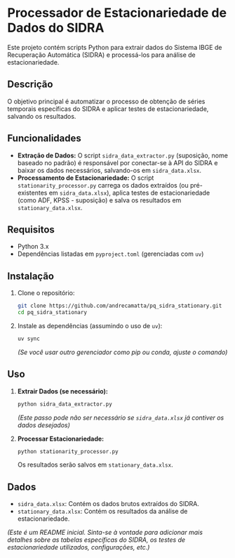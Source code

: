 # Processador de Estacionariedade de Dados do SIDRA

Este projeto contém scripts Python para extrair dados do Sistema IBGE de Recuperação Automática (SIDRA) e processá-los para análise de estacionariedade.

## Descrição

O objetivo principal é automatizar o processo de obtenção de séries temporais específicas do SIDRA e aplicar testes de estacionariedade, salvando os resultados.

## Funcionalidades

*   **Extração de Dados:** O script `sidra_data_extractor.py` (suposição, nome baseado no padrão) é responsável por conectar-se à API do SIDRA e baixar os dados necessários, salvando-os em `sidra_data.xlsx`.
*   **Processamento de Estacionariedade:** O script `stationarity_processor.py` carrega os dados extraídos (ou pré-existentes em `sidra_data.xlsx`), aplica testes de estacionariedade (como ADF, KPSS - suposição) e salva os resultados em `stationary_data.xlsx`.

## Requisitos

*   Python 3.x
*   Dependências listadas em `pyproject.toml` (gerenciadas com `uv`)

## Instalação

1.  Clone o repositório:
    ```bash
    git clone https://github.com/andrecamatta/pq_sidra_stationary.git
    cd pq_sidra_stationary
    ```
2.  Instale as dependências (assumindo o uso de `uv`):
    ```bash
    uv sync
    ```
    *(Se você usar outro gerenciador como pip ou conda, ajuste o comando)*

## Uso

1.  **Extrair Dados (se necessário):**
    ```bash
    python sidra_data_extractor.py
    ```
    *(Este passo pode não ser necessário se `sidra_data.xlsx` já contiver os dados desejados)*

2.  **Processar Estacionariedade:**
    ```bash
    python stationarity_processor.py
    ```
    Os resultados serão salvos em `stationary_data.xlsx`.

## Dados

*   `sidra_data.xlsx`: Contém os dados brutos extraídos do SIDRA.
*   `stationary_data.xlsx`: Contém os resultados da análise de estacionariedade.

*(Este é um README inicial. Sinta-se à vontade para adicionar mais detalhes sobre as tabelas específicas do SIDRA, os testes de estacionariedade utilizados, configurações, etc.)*
